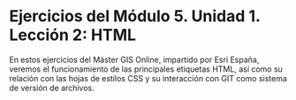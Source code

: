 # Ejercicios del Módulo 5. Unidad 1. Lección 2: HTML

En estos ejercicios del Máster GIS Online, impartido por Esri España, veremos el funcionamiento de las principales etiquetas HTML, así como su relación con las hojas de estilos CSS y su interacción con GIT como sistema de versión de archivos.